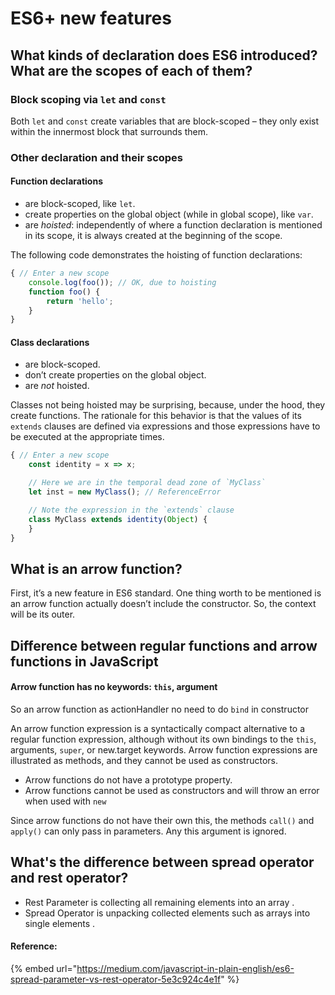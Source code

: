 # ES6+ new features

## What kinds of declaration does ES6 introduced? What are the scopes of each of them?

### Block scoping via `let` and `const`   <a href="#block-scoping-via-let-and-const" id="block-scoping-via-let-and-const"></a>

Both `let` and `const` create variables that are block-scoped – they only exist within the innermost block that surrounds them.&#x20;

### Other declaration and their scopes

#### Function declarations

* are block-scoped, like `let`.
* create properties on the global object (while in global scope), like `var`.
* are _hoisted_: independently of where a function declaration is mentioned in its scope, it is always created at the beginning of the scope.

The following code demonstrates the hoisting of function declarations:

```javascript
{ // Enter a new scope
    console.log(foo()); // OK, due to hoisting
    function foo() {
        return 'hello';
    }
}
```

#### Class declarations

* are block-scoped.
* don’t create properties on the global object.
* are _not_ hoisted.

Classes not being hoisted may be surprising, because, under the hood, they create functions. The rationale for this behavior is that the values of its `extends` clauses are defined via expressions and those expressions have to be executed at the appropriate times.

```javascript
{ // Enter a new scope
    const identity = x => x;

    // Here we are in the temporal dead zone of `MyClass`
    let inst = new MyClass(); // ReferenceError

    // Note the expression in the `extends` clause
    class MyClass extends identity(Object) {
    }
}
```

## What is an arrow function?&#x20;

First, it’s a new feature in ES6 standard. One thing worth to be mentioned is an arrow function actually doesn’t include the constructor. So, the context will be its outer.

## Difference between regular functions and arrow functions in JavaScript

#### **Arrow function has no keywords: `this`, argument**

So an arrow function as actionHandler no need to do `bind` in constructor

An arrow function expression is a syntactically compact alternative to a regular function expression, although without its own bindings to the `this`, arguments, `super`, or new.target keywords. Arrow function expressions are illustrated as methods, and they cannot be used as constructors.

* Arrow functions do not have a prototype property.
* Arrow functions cannot be used as constructors and will throw an error when used with `new`

Since arrow functions do not have their own this, the methods `call()` and `apply()` can only pass in parameters. Any this argument is ignored.

## What's the difference between spread operator and rest operator?

* Rest Parameter is collecting all remaining elements into an array .
* Spread Operator is unpacking collected elements such as arrays into single elements .

#### Reference:

{% embed url="https://medium.com/javascript-in-plain-english/es6-spread-parameter-vs-rest-operator-5e3c924c4e1f" %}
